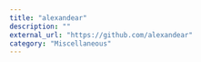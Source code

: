 ```yaml
---
title: "alexandear"
description: ""
external_url: "https://github.com/alexandear"
category: "Miscellaneous"
---
```

